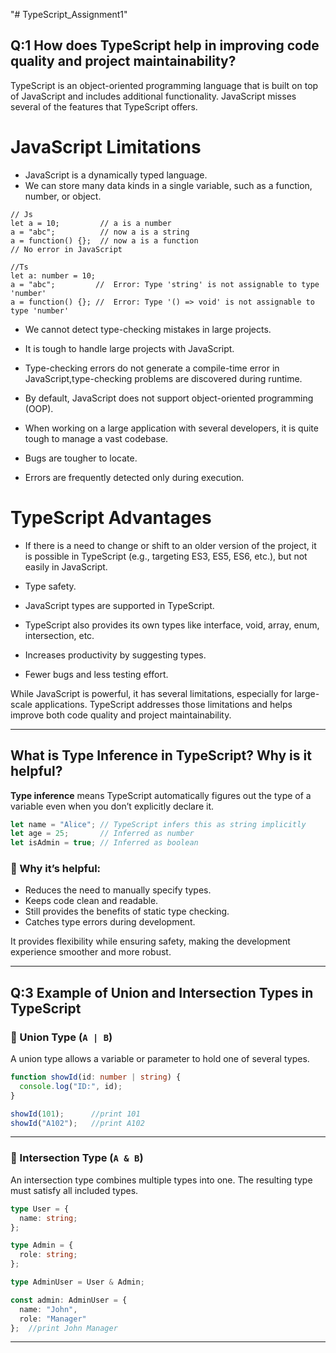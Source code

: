 "# TypeScript_Assignment1" 

## Q:1 How does TypeScript help in improving code quality and project maintainability?
TypeScript is an object-oriented programming language that is built on top of JavaScript and includes additional functionality. JavaScript misses several of the features that TypeScript offers.

# JavaScript Limitations
- JavaScript is a dynamically typed language.
- We can store many data kinds in a single variable, such as a function, number, or object.

```
// Js
let a = 10;         // a is a number
a = "abc";          // now a is a string
a = function() {};  // now a is a function
// No error in JavaScript
```
```
//Ts
let a: number = 10;
a = "abc";         //  Error: Type 'string' is not assignable to type 'number'
a = function() {}; //  Error: Type '() => void' is not assignable to type 'number'
```


- We cannot detect type-checking mistakes in large projects.

- It is tough to handle large projects with JavaScript.

- Type-checking errors do not generate a compile-time error in JavaScript,type-checking problems are discovered during runtime.

- By default, JavaScript does not support object-oriented programming (OOP).

- When working on a large application with several developers, it is quite tough to manage a vast codebase.

- Bugs are tougher to locate.

- Errors are frequently detected only during execution.

# TypeScript Advantages
- If there is a need to change or shift to an older version of the project, it is possible in TypeScript (e.g., targeting ES3, ES5, ES6, etc.), but not easily in JavaScript.

- Type safety.

- JavaScript types are supported in TypeScript.

- TypeScript also provides its own types like interface, void, array, enum, intersection, etc.

- Increases productivity by suggesting types.

- Fewer bugs and less testing effort.

While JavaScript is powerful, it has several limitations, especially for large-scale applications. TypeScript addresses those limitations and helps improve both code quality and project maintainability.


---

##  What is Type Inference in TypeScript? Why is it helpful?

**Type inference** means TypeScript automatically figures out the type of a variable even when you don’t explicitly declare it.

```ts
let name = "Alice"; // TypeScript infers this as string implicitly
let age = 25;       // Inferred as number
let isAdmin = true; // Inferred as boolean
```

### 🔹 Why it’s helpful:

* Reduces the need to manually specify types.
* Keeps code clean and readable.
* Still provides the benefits of static type checking.
* Catches type errors during development.

It provides flexibility while ensuring safety, making the development experience smoother and more robust.

---

## Q:3 Example of Union and Intersection Types in TypeScript

### 🔹 Union Type (`A | B`)

A union type allows a variable or parameter to hold one of several types.

```ts
function showId(id: number | string) {
  console.log("ID:", id);
}

showId(101);      //print 101
showId("A102");   //print A102
```

---

### 🔹 Intersection Type (`A & B`)

An intersection type combines multiple types into one. The resulting type must satisfy all included types.

```ts
type User = {
  name: string;
};

type Admin = {
  role: string;
};

type AdminUser = User & Admin;

const admin: AdminUser = {
  name: "John",
  role: "Manager"
};  //print John Manager
```



---
